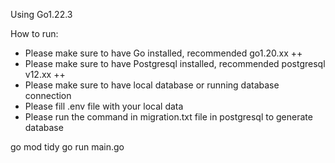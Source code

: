 Using Go1.22.3

How to run:
- Please make sure to have Go installed, recommended go1.20.xx ++
- Please make sure to have Postgresql installed, recommended postgresql v12.xx ++
- Please make sure to have local database or running database connection
- Please fill .env file with your local data
- Please run the command in migration.txt file in postgresql to generate database

go mod tidy
go run main.go